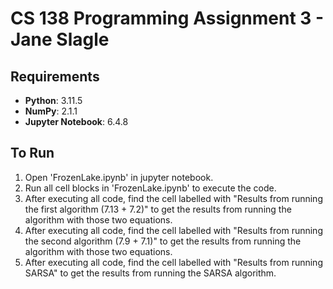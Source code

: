 # CS 138 Programming Assignment 3 - Jane Slagle

## Requirements
- **Python**: 3.11.5
- **NumPy**: 2.1.1
- **Jupyter Notebook**: 6.4.8

## To Run
1. Open 'FrozenLake.ipynb' in jupyter notebook.
2. Run all cell blocks in 'FrozenLake.ipynb' to execute the code.
3. After executing all code, find the cell labelled with "Results from running the first algorithm (7.13 + 7.2)" to get the results from running the algorithm with those two equations.
4. After executing all code, find the cell labelled with "Results from running the second algorithm (7.9 + 7.1)" to get the results from running the algorithm with those two equations.
5. After executing all code, find the cell labelled with "Results from running SARSA" to get the results from running the SARSA algorithm.
